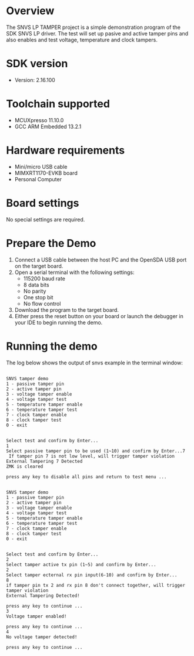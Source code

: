 Overview
========
The SNVS LP TAMPER project is a simple demonstration program of the SDK SNVS LP driver. The test will set up pasive and active tamper pins and also enables and test voltage, temperature and clock tampers.

SDK version
===========
- Version: 2.16.100

Toolchain supported
===================
- MCUXpresso  11.10.0
- GCC ARM Embedded  13.2.1

Hardware requirements
=====================
- Mini/micro USB cable
- MIMXRT1170-EVKB board
- Personal Computer

Board settings
==============
No special settings are required.

Prepare the Demo
================
1.  Connect a USB cable between the host PC and the OpenSDA USB port on the target board. 
2.  Open a serial terminal with the following settings:
    - 115200 baud rate
    - 8 data bits
    - No parity
    - One stop bit
    - No flow control
3.  Download the program to the target board.
4.  Either press the reset button on your board or launch the debugger in your IDE to begin running the demo.

Running the demo
================
The log below shows the output of snvs example in the terminal window:
~~~~~~~~~~~~~~~~~~~~~~~~~~~~~~~~~~~

SNVS tamper demo
1 - passive tamper pin
2 - active tamper pin
3 - voltage tamper enable
4 - voltage tamper test
5 - temperature tamper enable
6 - temperature tamper test
7 - clock tamper enable
8 - clock tamper test
0 - exit


Select test and confirm by Enter...
1
Select passive tamper pin to be used (1~10) and confirm by Enter...7
 If tamper pin 7 is not low level, will trigger tamper violation
External Tampering 7 Detected
ZMK is cleared

press any key to disable all pins and return to test menu ...


SNVS tamper demo
1 - passive tamper pin
2 - active tamper pin
3 - voltage tamper enable
4 - voltage tamper test
5 - temperature tamper enable
6 - temperature tamper test
7 - clock tamper enable
8 - clock tamper test
0 - exit


Select test and confirm by Enter...
2
Select tamper active tx pin (1~5) and confirm by Enter...
2
Select tamper ecternal rx pin input(6-10) and confirm by Enter...
8
if tamper pin tx 2 and rx pin 8 don't connect together, will trigger tamper violation
External Tampering Detected!

press any key to continue ...
3
Voltage tamper enabled!

press any key to continue ...
4
No voltage tamper detected!

press any key to continue ...

~~~~~~~~~~~~~~~~~~~~~~~~~~~~~~~~~~~

